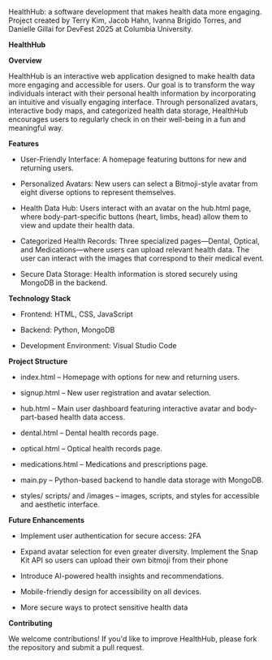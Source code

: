 HealthHub: a software development that makes health data more engaging. Project created by Terry Kim, Jacob Hahn, Ivanna Brigido Torres, and Danielle Gillai for DevFest 2025 at Columbia University.

**HealthHub**

**Overview**

HealthHub is an interactive web application designed to make health data more engaging and accessible for users. Our goal is to transform the way individuals interact with their personal health information by incorporating an intuitive and visually engaging interface. Through personalized avatars, interactive body maps, and categorized health data storage, HealthHub encourages users to regularly check in on their well-being in a fun and meaningful way.

**Features**

* User-Friendly Interface: A homepage featuring buttons for new and returning users.

* Personalized Avatars: New users can select a Bitmoji-style avatar from eight diverse options to represent themselves.

* Health Data Hub: Users interact with an avatar on the hub.html page, where body-part-specific buttons (heart, limbs, head) allow them to view and update their health data.

* Categorized Health Records: Three specialized pages—Dental, Optical, and Medications—where users can upload relevant health data. The user can interact with the images that correspond to their medical event.

* Secure Data Storage: Health information is stored securely using MongoDB in the backend.

**Technology Stack**

* Frontend: HTML, CSS, JavaScript

* Backend: Python, MongoDB

* Development Environment: Visual Studio Code

**Project Structure**

* index.html – Homepage with options for new and returning users.

* signup.html – New user registration and avatar selection.

* hub.html – Main user dashboard featuring interactive avatar and body-part-based health data access.

* dental.html – Dental health records page.

* optical.html – Optical health records page.

* medications.html – Medications and prescriptions page.

* main.py – Python-based backend to handle data storage with MongoDB.

* styles/ scripts/ and /images – images, scripts, and styles for accessible and aesthetic interface.



**Future Enhancements**

* Implement user authentication for secure access: 2FA

* Expand avatar selection for even greater diversity. Implement the Snap Kit API so users can upload their own bitmoji from their phone

* Introduce AI-powered health insights and recommendations.

* Mobile-friendly design for accessibility on all devices.

* More secure ways to protect sensitive health data

**Contributing**

We welcome contributions! If you'd like to improve HealthHub, please fork the repository and submit a pull request.
